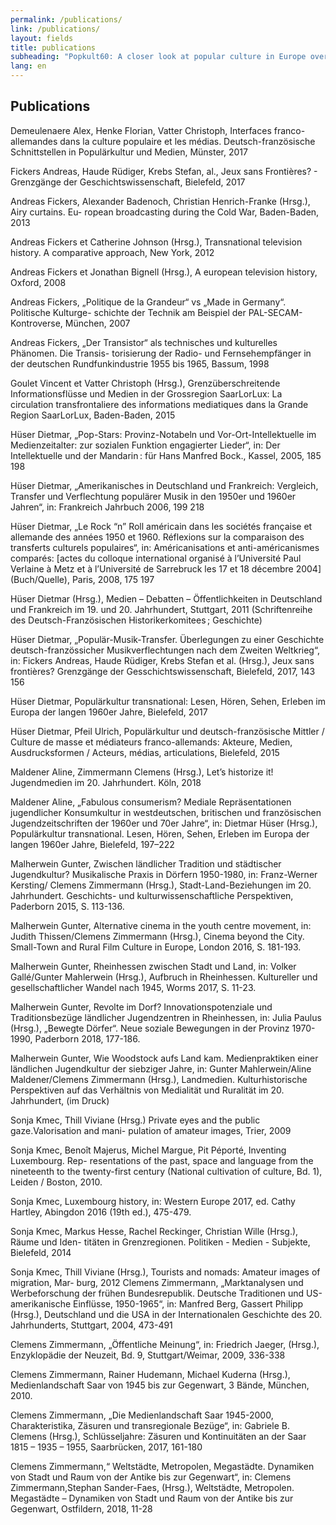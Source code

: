```yaml
---
permalink: /publications/
link: /publications/
layout: fields
title: publications
subheading: "Popkult60: A closer look at popular culture in Europe over the long decade of the 1960s"
lang: en
---
```


## Publications

Demeulenaere Alex, Henke Florian, Vatter Christoph, Interfaces franco-allemandes dans la culture populaire et les médias. Deutsch-französische Schnittstellen in Populärkultur und Medien, Münster, 2017 

Fickers Andreas, Haude Rüdiger, Krebs Stefan, al., Jeux sans Frontières? - Grenzgänge der Geschichtswissenschaft, Bielefeld, 2017

Andreas Fickers, Alexander Badenoch, Christian Henrich-Franke (Hrsg.), Airy curtains. Eu- ropean broadcasting during the Cold War, Baden-Baden,  2013

Andreas Fickers et Catherine Johnson (Hrsg.), Transnational television history. A comparative approach, New York, 2012

Andreas Fickers et Jonathan Bignell (Hrsg.), A european television history, Oxford, 2008

Andreas Fickers, „Politique de la Grandeur“ vs „Made in Germany“. Politische Kulturge-
schichte der Technik am Beispiel der PAL-SECAM-Kontroverse, München, 2007

Andreas Fickers, „Der Transistor“ als technisches und kulturelles Phänomen. Die Transis- torisierung der Radio- und Fernsehempfänger in der deutschen Rundfunkindustrie 1955 bis 1965, Bassum, 1998

Goulet Vincent et Vatter Christoph (Hrsg.), Grenzüberschreitende Informationsflüsse und Medien in der Grossregion SaarLorLux: La circulation transfrontaliere des informations mediatiques dans la Grande Region SaarLorLux, Baden-Baden, 2015

Hüser Dietmar, „Pop-Stars: Provinz-Notabeln und Vor-Ort-Intellektuelle im Medienzeitalter: zur sozialen Funktion engagierter Lieder“, in: Der Intellektuelle und der Mandarin : für Hans Manfred Bock., Kassel, 2005, 185 198 

Hüser Dietmar, „Amerikanisches in Deutschland und Frankreich: Vergleich, Transfer und Verflechtung populärer Musik in den 1950er und 1960er Jahren“, in: Frankreich Jahrbuch 2006, 199 218 

Hüser Dietmar, „Le Rock “n” Roll américain dans les sociétés française et allemande des années 1950 et 1960. Réflexions sur la comparaison des transferts culturels populaires“, in: Américanisations et anti-américanismes comparés: [actes du colloque international organisé à l’Université Paul Verlaine à Metz et à l’Université de Sarrebruck les 17 et 18 décembre 2004] (Buch/Quelle), Paris, 2008, 175 197 

Hüser Dietmar (Hrsg.), Medien – Debatten – Öffentlichkeiten in Deutschland und Frankreich im 19. und 20. Jahrhundert, Stuttgart, 2011 (Schriftenreihe des Deutsch-Französischen Historikerkomitees ; Geschichte) 

Hüser Dietmar, „Populär-Musik-Transfer. Überlegungen zu einer Geschichte deutsch-französsicher Musikverflechtungen nach dem Zweiten Weltkrieg“, in: Fickers Andreas, Haude Rüdiger, Krebs Stefan et al. (Hrsg.), Jeux sans frontières? Grenzgänge der Gesschichtswissenschaft, Bielefeld, 2017, 143 156 

Hüser Dietmar, Populärkultur transnational: Lesen, Hören, Sehen, Erleben im Europa der langen 1960er Jahre, Bielefeld, 2017 

Hüser Dietmar, Pfeil Ulrich, Populärkultur und deutsch-französische Mittler / Culture de masse et médiateurs franco-allemands: Akteure, Medien, Ausdrucksformen / Acteurs, médias, articulations, Bielefeld, 2015

Maldener Aline, Zimmermann Clemens (Hrsg.), Let’s historize it! Jugendmedien im 20. Jahrhundert. Köln, 2018

Maldener Aline, „Fabulous consumerism? Mediale Repräsentationen jugendlicher Konsumkultur in westdeutschen, britischen und französischen Jugendzeitschriften der 1960er und 70er Jahre“, in: Dietmar Hüser (Hrsg.), Populärkultur transnational. Lesen, Hören, Sehen, Erleben im Europa der langen 1960er Jahre, Bielefeld, 197–222

Malherwein Gunter, Zwischen ländlicher Tradition und städtischer Jugendkultur? Musikalische Praxis in Dörfern 1950-1980, in: Franz-Werner Kersting/ Clemens Zimmermann (Hrsg.), Stadt-Land-Beziehungen im 20. Jahrhundert. Geschichts- und kulturwissenschaftliche Perspektiven, Paderborn 2015, S. 113-136.

Malherwein Gunter, Alternative cinema in the youth centre movement, in: Judith Thissen/Clemens Zimmermann (Hrsg.), Cinema beyond the City. Small-Town and Rural Film Culture in Europe, London 2016, S. 181-193.

Malherwein Gunter, Rheinhessen zwischen Stadt und Land, in: Volker Gallé/Gunter Mahlerwein (Hrsg.), Aufbruch in Rheinhessen. Kultureller und gesellschaftlicher Wandel nach 1945, Worms 2017, S. 11-23.

Malherwein Gunter, Revolte im Dorf? Innovationspotenziale und Traditionsbezüge ländlicher Jugendzentren in Rheinhessen, in: Julia Paulus (Hrsg.), „Bewegte Dörfer“. Neue soziale Bewegungen in der Provinz 1970-1990, Paderborn 2018, 177-186.

Malherwein Gunter, Wie Woodstock aufs Land kam. Medienpraktiken einer ländlichen Jugendkultur der siebziger Jahre, in: Gunter Mahlerwein/Aline Maldener/Clemens Zimmermann (Hrsg.), Landmedien. Kulturhistorische Perspektiven auf das Verhältnis von Medialität und Ruralität im 20. Jahrhundert, (im Druck)

Sonja Kmec, Thill Viviane (Hrsg.) Private eyes and the public gaze.Valorisation and mani- pulation of amateur images, Trier, 2009

Sonja Kmec, Benoît Majerus, Michel Margue, Pit Péporté, Inventing Luxembourg. Rep- resentations of the past, space and language from the nineteenth to the twenty-first century (National cultivation of culture, Bd. 1), Leiden / Boston, 2010.

Sonja Kmec, Luxembourg history, in: Western Europe 2017, ed. Cathy Hartley, Abingdon 2016 (19th ed.), 475-479.

Sonja Kmec, Markus Hesse, Rachel Reckinger, Christian Wille (Hrsg.), Räume und Iden- titäten in Grenzregionen. Politiken - Medien - Subjekte, Bielefeld, 2014

Sonja Kmec, Thill Viviane (Hrsg.), Tourists and nomads: Amateur images of migration, Mar- burg, 2012
Clemens Zimmermann, „Marktanalysen und Werbeforschung der frühen Bundesrepublik. Deutsche Traditionen und US-amerikanische Einflüsse, 1950-1965“, in: Manfred Berg, Gassert Philipp (Hrsg.), Deutschland und die USA in der Internationalen Geschichte des 20. Jahrhunderts, Stuttgart, 2004, 473-491 

Clemens Zimmermann, „Öffentliche Meinung“, in: Friedrich Jaeger, (Hrsg.), Enzyklopädie der Neuzeit, Bd. 9, Stuttgart/Weimar, 2009, 336-338 

Clemens Zimmermann, Rainer Hudemann, Michael Kuderna (Hrsg.), Medienlandschaft Saar von 1945 bis zur Gegenwart, 3 Bände, München, 2010. 

Clemens Zimmermann, „Die Medienlandschaft Saar 1945-2000, Charakteristika, Zäsuren und transregionale Bezüge“, in: Gabriele B. Clemens (Hrsg.), Schlüsseljahre: Zäsuren und Kontinuitäten an der Saar 1815 – 1935 – 1955, Saarbrücken, 2017, 161-180 

Clemens Zimmermann,“ Weltstädte, Metropolen, Megastädte. Dynamiken von Stadt und Raum von der Antike bis zur Gegenwart“, in: Clemens Zimmermann,Stephan Sander-Faes, (Hrsg.), Weltstädte, Metropolen. Megastädte – Dynamiken von Stadt und Raum von der Antike bis zur Gegenwart, Ostfildern, 2018, 11-28 






